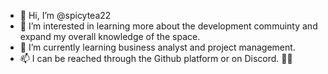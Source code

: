 - 👋 Hi, I’m @spicytea22
- 👀 I’m interested in learning more about the development commuinty and expand my overall knowledge of the space.
- 🌱 I’m currently learning business analyst and project management.
- 📫 I can be reached through the Github platform or on Discord. 👨‍💻

<!---
spicytea22/spicytea22 is a ✨ special ✨ repository because its `README.md` (this file) appears on your GitHub profile.
You can click the Preview link to take a look at your changes.
--->
